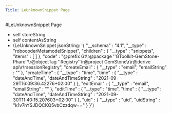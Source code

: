 ---Title: LeUnknownSnippet Page---#LeUnknownSnippet Page- self storeString- self contentAsString- (LeUnknownSnippet jsonString: '{	"__schema" : "4.1",	"__type" : "robocoderMetamodelSnippet",	"children" : {		"__type" : "snippets",		"items" : [ ]	},	"code" : "@prefix Gt\r@package ''GToolkit-GemStone-Pharo''\r@objectTag ''Registry''\r@project GemStone\r\r@derive api\r\rsessionRegistry",	"createEmail" : {		"__type" : "email",		"emailString" : "<unknown>"	},	"createTime" : {		"__type" : "time",		"time" : {			"__type" : "dateAndTime",			"dateAndTimeString" : "2021-09-29T16:09:36.42276+02:00"		}	},	"editEmail" : {		"__type" : "email",		"emailString" : "<unknown>"	},	"editTime" : {		"__type" : "time",		"time" : {			"__type" : "dateAndTime",			"dateAndTimeString" : "2021-09-30T11:40:15.207603+02:00"		}	},	"uid" : {		"__type" : "uid",		"uidString" : "k1v7nYSJDQCKQ5vbCzzdqw=="	}}')